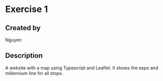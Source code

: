 # Exercise 1

## Created by

Nguyen

## Description

A website with a map using Typescript and Leaflet. It shows the expo and millennium line for all stops.
